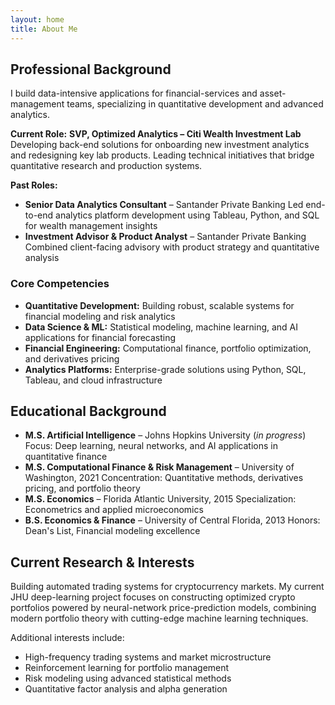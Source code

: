 ```yaml
---
layout: home
title: About Me
---
```


## Professional Background

I build data-intensive applications for financial-services and asset-management teams, specializing in quantitative development and advanced analytics.

**Current Role:** **SVP, Optimized Analytics – Citi Wealth Investment Lab**
Developing back-end solutions for onboarding new investment analytics and redesigning key lab products. Leading technical initiatives that bridge quantitative research and production systems.

**Past Roles:**
- **Senior Data Analytics Consultant** – Santander Private Banking
  Led end-to-end analytics platform development using Tableau, Python, and SQL for wealth management insights
- **Investment Advisor & Product Analyst** – Santander Private Banking
  Combined client-facing advisory with product strategy and quantitative analysis

### Core Competencies

- **Quantitative Development:** Building robust, scalable systems for financial modeling and risk analytics
- **Data Science & ML:** Statistical modeling, machine learning, and AI applications for financial forecasting
- **Financial Engineering:** Computational finance, portfolio optimization, and derivatives pricing
- **Analytics Platforms:** Enterprise-grade solutions using Python, SQL, Tableau, and cloud infrastructure

## Educational Background

- **M.S. Artificial Intelligence** – Johns Hopkins University (*in progress*)
  Focus: Deep learning, neural networks, and AI applications in quantitative finance
- **M.S. Computational Finance & Risk Management** – University of Washington, 2021
  Concentration: Quantitative methods, derivatives pricing, and portfolio theory
- **M.S. Economics** – Florida Atlantic University, 2015
  Specialization: Econometrics and applied microeconomics
- **B.S. Economics & Finance** – University of Central Florida, 2013
  Honors: Dean's List, Financial modeling excellence

## Current Research & Interests

Building automated trading systems for cryptocurrency markets. My current JHU deep-learning project focuses on constructing optimized crypto portfolios powered by neural-network price-prediction models, combining modern portfolio theory with cutting-edge machine learning techniques.

Additional interests include:
- High-frequency trading systems and market microstructure
- Reinforcement learning for portfolio management
- Risk modeling using advanced statistical methods
- Quantitative factor analysis and alpha generation
